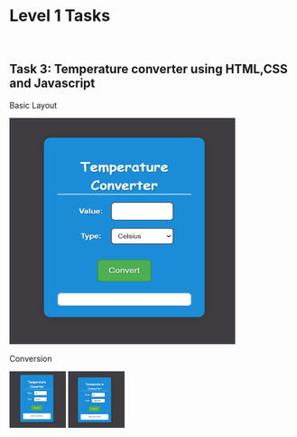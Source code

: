 <h1>Level 1 Tasks</h1>
<br>
<h2>Task 3: Temperature converter using HTML,CSS and Javascript</h2>
<p>Basic Layout</p>
<img src="s1.png" width=400px height=400px>
<br>
<p>Conversion</p>
<img src="s2.png" width=100px height=100px>
<img src="s3.png" width=100px height=100px>



